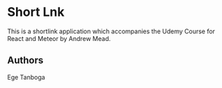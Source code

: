 # Short Lnk

This is a shortlink application which accompanies the Udemy Course for React and Meteor by Andrew Mead.

## Authors

Ege Tanboga
